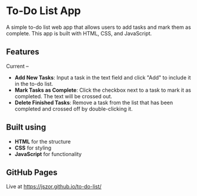 # To-Do List App

A simple to-do list web app that allows users to add tasks and mark them as complete. This app is built with HTML, CSS, and JavaScript.

## Features

Current –

- **Add New Tasks**: Input a task in the text field and click "Add" to include it in the to-do list.
- **Mark Tasks as Complete**: Click the checkbox next to a task to mark it as completed. The text will be crossed out.
- **Delete Finished Tasks**: Remove a task from the list that has been completed and crossed off by double-clicking it.

## Built using

- **HTML** for the structure
- **CSS** for styling
- **JavaScript** for functionality

## GitHub Pages

Live at https://jszor.github.io/to-do-list/
